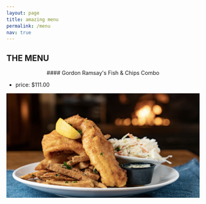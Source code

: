 ```yaml
---
layout: page
title: amazing menu
permalink: /menu
nav: true
---
```


## THE MENU 


<p align="center">
#### Gordon Ramsay's Fish & Chips Combo </p>

- price: $111.00

<p align="center">
  
![images](assets/images/fishnchips.png)
</p>
